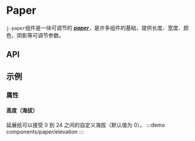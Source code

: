 # Paper
`j-paper`组件是一块可调节的 ***<u>paper</u>***，是许多组件的基础，提供长度、宽度、颜色、阴影等可调节参数。 

## API

## 示例
### 属性
#### 高度（海拔）
延展纸可以接受 0 到 24 之间的自定义海拔（默认值为 0）。
:::demo
components/paper/elevation
:::